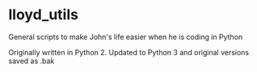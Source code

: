 # lloyd_utils
General scripts to make John's life easier when he is coding  in Python

Originally written in Python 2. Updated to Python 3 and original versions saved as .bak
